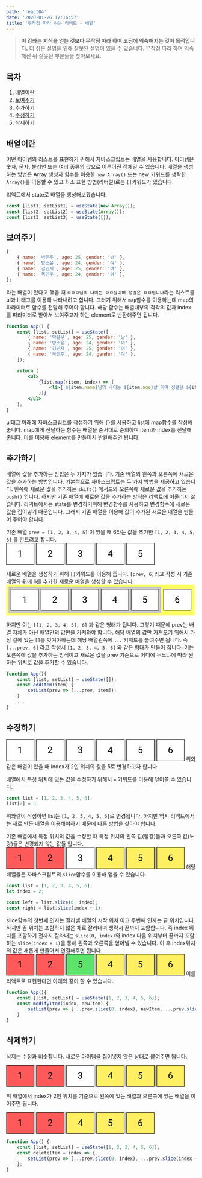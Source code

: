```yaml
---
path: 'react04'
date: '2020-01-26 17:16:57'
title: '무작정 따라 하는 리액트 - 배열'
---
```


> **이 강좌는 지식을 얻는 것보다 무작정 따라 하며 코딩에 익숙해지는 것이 목적입니다.** 더 쉬운 설명을 위해 잘못된 설명이 있을 수 있습니다. 무작정 따라 하며 익숙해진 뒤 잘못된 부분들을 찾아보세요.

## 목차

1. [배열이란](##배열이란)
2. [보여주기](##보여주기)
3. [추가하기](##추가하기)
4. [수정하기](##수정하기)
5. [삭제하기](##삭제하기)

## 배열이란

어떤 아이템의 리스트를 표현하기 위해서 자바스크립트는 배열을 사용합니다. 아이템은 숫자, 문자, 불리언 또는 여러 종류의 값으로 이루어진 객체일 수 있습니다. 배열을 생성하는 방법은 Array 생성자 함수를 이용한 `new Array()` 또는 new 키워드를 생략한 `Array()`를 이용할 수 있고 최소 표현 방법(리터럴)로는 `[]`키워드가 있습니다.

리액트에서 state로 배열을 생성해보겠습니다.

```javascript
const [list1, setList1] = useState(new Array());
const [list2, setList2] = useState(Array());
const [list3, setList3] = useState([]);
```

## 보여주기

```javascript
[
    { name: '박은우', age: 25, gender: '남' },
    { name: '방소윤', age: 24, gender: '여' },
    { name: '김민지', age: 25, gender: '여' },
    { name: '목민주', age: 24, gender: '여' },
];
```

라는 배열이 있다고 했을 때 `ㅁㅁㅁ님의 나이는 ㅁㅁ살이며 성별은 ㅁㅁ입니다`라는 리스트를 ul과 li 태그를 이용해 나타내려고 합니다. 그러기 위해서 `map`함수를 이용하는데 map의 파라미터로 함수를 전달해 주어야 합니다. 해당 함수는 배열내부의 각각의 값과 index를 파라미터로 받아서 보여주고자 하는 element로 반환해주면 됩니다.

```jsx
function App() {
    const [list, setList] = useState([
        { name: '박은우', age: 25, gender: '남' },
        { name: '방소윤', age: 24, gender: '여' },
        { name: '김민지', age: 25, gender: '여' },
        { name: '목민주', age: 24, gender: '여' },
    ]);

    return (
        <ul>
            {list.map((item, index) => (
                <li>{`${item.name}님의 나이는 ${item.age}살 이며 성별은 ${item.gender}자입니다.`}</li>
            ))}
        </ul>
    );
}
```

ul태그 아래에 자바스크립트를 작성하기 위해 `{}`를 사용하고 list에 map함수를 작성해줍니다. map에게 전달하는 함수는 배열을 순서대로 순회하며 item과 index를 전달해 줍니다. 이를 이용해 element를 만들어서 반환해주면 됩니다.

## 추가하기

배열에 값을 추가하는 방법은 두 가지가 있습니다. 기존 배열의 왼쪽과 오른쪽에 새로운 값을 추가하는 방법입니다. 기본적으로 자바스크립트는 두 가지 방법을 제공하고 있습니다. 왼쪽에 새로운 값을 추가하는 `shift()` 메서드와 오른쪽에 새로운 값을 추가하는 `push()` 입니다. 하지만 기존 배열에 새로운 값을 추가하는 방식은 리액트에 어울리지 않습니다. 리액트에서는 state를 변경하기위해 변경함수를 사용하고 변경함수에 새로운 값을 집어넣기 때문입니다. 그래서 기존 배열을 이용해 값이 추가된 새로운 배열을 만들어 주어야 합니다.

기존 배열 `prev = [1, 2, 3, 4, 5]` 이 있을 때 6라는 값을 추가한 `[1, 2, 3, 4, 5, 6]` 를 만드려고 합니다.
<svg width="394" height="57" viewBox="0 0 394 57" fill="none" xmlns="http://www.w3.org/2000/svg">
<rect width="394" height="57" fill="#C4C4C4"/>
<rect x="0.5" y="0.5" width="73" height="56" fill="white" stroke="black"/>
<path d="M38.543 36H36.3633V21.5508L31.9922 23.1562V21.1875L38.2031 18.8555H38.543V36Z" fill="black"/>
<rect x="80.5" y="0.5" width="73" height="56" fill="white" stroke="black"/>
<path d="M122.598 36H111.418V34.4414L117.324 27.8789C118.199 26.8867 118.801 26.082 119.129 25.4648C119.465 24.8398 119.633 24.1953 119.633 23.5312C119.633 22.6406 119.363 21.9102 118.824 21.3398C118.285 20.7695 117.566 20.4844 116.668 20.4844C115.59 20.4844 114.75 20.793 114.148 21.4102C113.555 22.0195 113.258 22.8711 113.258 23.9648H111.09C111.09 22.3945 111.594 21.125 112.602 20.1562C113.617 19.1875 114.973 18.7031 116.668 18.7031C118.254 18.7031 119.508 19.1211 120.43 19.957C121.352 20.7852 121.812 21.8906 121.812 23.2734C121.812 24.9531 120.742 26.9531 118.602 29.2734L114.031 34.2305H122.598V36Z" fill="black"/>
<rect x="160.5" y="0.5" width="73" height="56" fill="white" stroke="black"/>
<path d="M194.57 26.4141H196.199C197.223 26.3984 198.027 26.1289 198.613 25.6055C199.199 25.082 199.492 24.375 199.492 23.4844C199.492 21.4844 198.496 20.4844 196.504 20.4844C195.566 20.4844 194.816 20.7539 194.254 21.293C193.699 21.8242 193.422 22.5312 193.422 23.4141H191.254C191.254 22.0625 191.746 20.9414 192.73 20.0508C193.723 19.1523 194.98 18.7031 196.504 18.7031C198.113 18.7031 199.375 19.1289 200.289 19.9805C201.203 20.832 201.66 22.0156 201.66 23.5312C201.66 24.2734 201.418 24.9922 200.934 25.6875C200.457 26.3828 199.805 26.9023 198.977 27.2461C199.914 27.543 200.637 28.0352 201.145 28.7227C201.66 29.4102 201.918 30.25 201.918 31.2422C201.918 32.7734 201.418 33.9883 200.418 34.8867C199.418 35.7852 198.117 36.2344 196.516 36.2344C194.914 36.2344 193.609 35.8008 192.602 34.9336C191.602 34.0664 191.102 32.9219 191.102 31.5H193.281C193.281 32.3984 193.574 33.1172 194.16 33.6562C194.746 34.1953 195.531 34.4648 196.516 34.4648C197.562 34.4648 198.363 34.1914 198.918 33.6445C199.473 33.0977 199.75 32.3125 199.75 31.2891C199.75 30.2969 199.445 29.5352 198.836 29.0039C198.227 28.4727 197.348 28.1992 196.199 28.1836H194.57V26.4141Z" fill="black"/>
<rect x="240.5" y="0.5" width="73" height="56" fill="white" stroke="black"/>
<path d="M280.57 30.2695H282.938V32.0391H280.57V36H278.391V32.0391H270.621V30.7617L278.262 18.9375H280.57V30.2695ZM273.082 30.2695H278.391V21.9023L278.133 22.3711L273.082 30.2695Z" fill="black"/>
<rect x="320.5" y="0.5" width="73" height="56" fill="white" stroke="black"/>
<path d="M352.414 27.4453L353.281 18.9375H362.023V20.9414H355.121L354.605 25.5938C355.441 25.1016 356.391 24.8555 357.453 24.8555C359.008 24.8555 360.242 25.3711 361.156 26.4023C362.07 27.4258 362.527 28.8125 362.527 30.5625C362.527 32.3203 362.051 33.707 361.098 34.7227C360.152 35.7305 358.828 36.2344 357.125 36.2344C355.617 36.2344 354.387 35.8164 353.434 34.9805C352.48 34.1445 351.938 32.9883 351.805 31.5117H353.855C353.988 32.4883 354.336 33.2266 354.898 33.7266C355.461 34.2188 356.203 34.4648 357.125 34.4648C358.133 34.4648 358.922 34.1211 359.492 33.4336C360.07 32.7461 360.359 31.7969 360.359 30.5859C360.359 29.4453 360.047 28.5312 359.422 27.8438C358.805 27.1484 357.98 26.8008 356.949 26.8008C356.004 26.8008 355.262 27.0078 354.723 27.4219L354.148 27.8906L352.414 27.4453Z" fill="black"/>
</svg>

새로운 배열을 생성하기 위해 `[]`키워드를 이용해 줍니다. `[prev, 6]`라고 작성 시 기존 배열의 뒤에 6를 추가한 새로운 배열을 생성할 수 있습니다.
<svg width="501" height="81" viewBox="0 0 501 81" fill="none" xmlns="http://www.w3.org/2000/svg">
<rect width="501" height="81" fill="#FCFF60"/>
<rect x="6" y="5" width="406" height="69" fill="#C4C4C4"/>
<rect x="12.5" y="11.5" width="73" height="56" fill="white" stroke="black"/>
<path d="M50.543 47H48.3633V32.5508L43.9922 34.1562V32.1875L50.2031 29.8555H50.543V47Z" fill="black"/>
<rect x="92.5" y="11.5" width="73" height="56" fill="white" stroke="black"/>
<path d="M134.598 47H123.418V45.4414L129.324 38.8789C130.199 37.8867 130.801 37.082 131.129 36.4648C131.465 35.8398 131.633 35.1953 131.633 34.5312C131.633 33.6406 131.363 32.9102 130.824 32.3398C130.285 31.7695 129.566 31.4844 128.668 31.4844C127.59 31.4844 126.75 31.793 126.148 32.4102C125.555 33.0195 125.258 33.8711 125.258 34.9648H123.09C123.09 33.3945 123.594 32.125 124.602 31.1562C125.617 30.1875 126.973 29.7031 128.668 29.7031C130.254 29.7031 131.508 30.1211 132.43 30.957C133.352 31.7852 133.812 32.8906 133.812 34.2734C133.812 35.9531 132.742 37.9531 130.602 40.2734L126.031 45.2305H134.598V47Z" fill="black"/>
<rect x="172.5" y="11.5" width="73" height="56" fill="white" stroke="black"/>
<path d="M206.57 37.4141H208.199C209.223 37.3984 210.027 37.1289 210.613 36.6055C211.199 36.082 211.492 35.375 211.492 34.4844C211.492 32.4844 210.496 31.4844 208.504 31.4844C207.566 31.4844 206.816 31.7539 206.254 32.293C205.699 32.8242 205.422 33.5312 205.422 34.4141H203.254C203.254 33.0625 203.746 31.9414 204.73 31.0508C205.723 30.1523 206.98 29.7031 208.504 29.7031C210.113 29.7031 211.375 30.1289 212.289 30.9805C213.203 31.832 213.66 33.0156 213.66 34.5312C213.66 35.2734 213.418 35.9922 212.934 36.6875C212.457 37.3828 211.805 37.9023 210.977 38.2461C211.914 38.543 212.637 39.0352 213.145 39.7227C213.66 40.4102 213.918 41.25 213.918 42.2422C213.918 43.7734 213.418 44.9883 212.418 45.8867C211.418 46.7852 210.117 47.2344 208.516 47.2344C206.914 47.2344 205.609 46.8008 204.602 45.9336C203.602 45.0664 203.102 43.9219 203.102 42.5H205.281C205.281 43.3984 205.574 44.1172 206.16 44.6562C206.746 45.1953 207.531 45.4648 208.516 45.4648C209.562 45.4648 210.363 45.1914 210.918 44.6445C211.473 44.0977 211.75 43.3125 211.75 42.2891C211.75 41.2969 211.445 40.5352 210.836 40.0039C210.227 39.4727 209.348 39.1992 208.199 39.1836H206.57V37.4141Z" fill="black"/>
<rect x="252.5" y="11.5" width="73" height="56" fill="white" stroke="black"/>
<path d="M292.57 41.2695H294.938V43.0391H292.57V47H290.391V43.0391H282.621V41.7617L290.262 29.9375H292.57V41.2695ZM285.082 41.2695H290.391V32.9023L290.133 33.3711L285.082 41.2695Z" fill="black"/>
<rect x="332.5" y="11.5" width="73" height="56" fill="white" stroke="black"/>
<path d="M364.414 38.4453L365.281 29.9375H374.023V31.9414H367.121L366.605 36.5938C367.441 36.1016 368.391 35.8555 369.453 35.8555C371.008 35.8555 372.242 36.3711 373.156 37.4023C374.07 38.4258 374.527 39.8125 374.527 41.5625C374.527 43.3203 374.051 44.707 373.098 45.7227C372.152 46.7305 370.828 47.2344 369.125 47.2344C367.617 47.2344 366.387 46.8164 365.434 45.9805C364.48 45.1445 363.938 43.9883 363.805 42.5117H365.855C365.988 43.4883 366.336 44.2266 366.898 44.7266C367.461 45.2188 368.203 45.4648 369.125 45.4648C370.133 45.4648 370.922 45.1211 371.492 44.4336C372.07 43.7461 372.359 42.7969 372.359 41.5859C372.359 40.4453 372.047 39.5312 371.422 38.8438C370.805 38.1484 369.98 37.8008 368.949 37.8008C368.004 37.8008 367.262 38.0078 366.723 38.4219L366.148 38.8906L364.414 38.4453Z" fill="black"/>
<rect x="418.5" y="11.5" width="73" height="56" fill="white" stroke="black"/>
<path d="M457.926 29.9258V31.7656H457.527C455.84 31.7969 454.496 32.2969 453.496 33.2656C452.496 34.2344 451.918 35.5977 451.762 37.3555C452.66 36.3242 453.887 35.8086 455.441 35.8086C456.926 35.8086 458.109 36.332 458.992 37.3789C459.883 38.4258 460.328 39.7773 460.328 41.4336C460.328 43.1914 459.848 44.5977 458.887 45.6523C457.934 46.707 456.652 47.2344 455.043 47.2344C453.41 47.2344 452.086 46.6094 451.07 45.3594C450.055 44.1016 449.547 42.4844 449.547 40.5078V39.6758C449.547 36.5352 450.215 34.1367 451.551 32.4805C452.895 30.8164 454.891 29.9648 457.539 29.9258H457.926ZM455.078 37.6133C454.336 37.6133 453.652 37.8359 453.027 38.2812C452.402 38.7266 451.969 39.2852 451.727 39.957V40.7539C451.727 42.1602 452.043 43.293 452.676 44.1523C453.309 45.0117 454.098 45.4414 455.043 45.4414C456.02 45.4414 456.785 45.082 457.34 44.3633C457.902 43.6445 458.184 42.7031 458.184 41.5391C458.184 40.3672 457.898 39.4219 457.328 38.7031C456.766 37.9766 456.016 37.6133 455.078 37.6133Z" fill="black"/>
</svg>

하지만 이는 `[[1, 2, 3, 4, 5], 6]` 과 같은 형태가 됩니다. 그렇기 때문에 prev는 배열 자체가 아닌 배열안의 값만을 가져와야 합니다. 해당 배열의 값만 가져오기 위해서 가장 겉에 있는 `[]`를 벗겨야하는데 해당 배열왼쪽에 `...` 키워드를 붙여주면 됩니다. 즉 `[...prev, 6]` 라고 작성시 `[1, 2, 3, 4, 5, 6]` 와 같은 형태가 만들어 집니다. 이는 오른쪽에 값을 추가하는 방식이고 새로운 값을 prev 기준으로 어디에 두느냐에 따라 원하는 위치로 값을 추가할 수 있습니다.

```javascript
function App(){
    const [list, setList] = useState([]);
    const addItem(item) {
        setList(prev => [...prev, item]);
    }
    ...
}
```

## 수정하기

<svg width="474" height="57" viewBox="0 0 474 57" fill="none" xmlns="http://www.w3.org/2000/svg">
<rect width="474" height="57" fill="#C4C4C4"/>
<rect x="0.5" y="0.5" width="73" height="56" fill="white" stroke="black"/>
<path d="M38.543 36H36.3633V21.5508L31.9922 23.1562V21.1875L38.2031 18.8555H38.543V36Z" fill="black"/>
<rect x="80.5" y="0.5" width="73" height="56" fill="white" stroke="black"/>
<path d="M122.598 36H111.418V34.4414L117.324 27.8789C118.199 26.8867 118.801 26.082 119.129 25.4648C119.465 24.8398 119.633 24.1953 119.633 23.5312C119.633 22.6406 119.363 21.9102 118.824 21.3398C118.285 20.7695 117.566 20.4844 116.668 20.4844C115.59 20.4844 114.75 20.793 114.148 21.4102C113.555 22.0195 113.258 22.8711 113.258 23.9648H111.09C111.09 22.3945 111.594 21.125 112.602 20.1562C113.617 19.1875 114.973 18.7031 116.668 18.7031C118.254 18.7031 119.508 19.1211 120.43 19.957C121.352 20.7852 121.812 21.8906 121.812 23.2734C121.812 24.9531 120.742 26.9531 118.602 29.2734L114.031 34.2305H122.598V36Z" fill="black"/>
<rect x="160.5" y="0.5" width="73" height="56" fill="white" stroke="black"/>
<path d="M194.57 26.4141H196.199C197.223 26.3984 198.027 26.1289 198.613 25.6055C199.199 25.082 199.492 24.375 199.492 23.4844C199.492 21.4844 198.496 20.4844 196.504 20.4844C195.566 20.4844 194.816 20.7539 194.254 21.293C193.699 21.8242 193.422 22.5312 193.422 23.4141H191.254C191.254 22.0625 191.746 20.9414 192.73 20.0508C193.723 19.1523 194.98 18.7031 196.504 18.7031C198.113 18.7031 199.375 19.1289 200.289 19.9805C201.203 20.832 201.66 22.0156 201.66 23.5312C201.66 24.2734 201.418 24.9922 200.934 25.6875C200.457 26.3828 199.805 26.9023 198.977 27.2461C199.914 27.543 200.637 28.0352 201.145 28.7227C201.66 29.4102 201.918 30.25 201.918 31.2422C201.918 32.7734 201.418 33.9883 200.418 34.8867C199.418 35.7852 198.117 36.2344 196.516 36.2344C194.914 36.2344 193.609 35.8008 192.602 34.9336C191.602 34.0664 191.102 32.9219 191.102 31.5H193.281C193.281 32.3984 193.574 33.1172 194.16 33.6562C194.746 34.1953 195.531 34.4648 196.516 34.4648C197.562 34.4648 198.363 34.1914 198.918 33.6445C199.473 33.0977 199.75 32.3125 199.75 31.2891C199.75 30.2969 199.445 29.5352 198.836 29.0039C198.227 28.4727 197.348 28.1992 196.199 28.1836H194.57V26.4141Z" fill="black"/>
<rect x="240.5" y="0.5" width="73" height="56" fill="white" stroke="black"/>
<path d="M280.57 30.2695H282.938V32.0391H280.57V36H278.391V32.0391H270.621V30.7617L278.262 18.9375H280.57V30.2695ZM273.082 30.2695H278.391V21.9023L278.133 22.3711L273.082 30.2695Z" fill="black"/>
<rect x="320.5" y="0.5" width="73" height="56" fill="white" stroke="black"/>
<path d="M352.414 27.4453L353.281 18.9375H362.023V20.9414H355.121L354.605 25.5938C355.441 25.1016 356.391 24.8555 357.453 24.8555C359.008 24.8555 360.242 25.3711 361.156 26.4023C362.07 27.4258 362.527 28.8125 362.527 30.5625C362.527 32.3203 362.051 33.707 361.098 34.7227C360.152 35.7305 358.828 36.2344 357.125 36.2344C355.617 36.2344 354.387 35.8164 353.434 34.9805C352.48 34.1445 351.938 32.9883 351.805 31.5117H353.855C353.988 32.4883 354.336 33.2266 354.898 33.7266C355.461 34.2188 356.203 34.4648 357.125 34.4648C358.133 34.4648 358.922 34.1211 359.492 33.4336C360.07 32.7461 360.359 31.7969 360.359 30.5859C360.359 29.4453 360.047 28.5312 359.422 27.8438C358.805 27.1484 357.98 26.8008 356.949 26.8008C356.004 26.8008 355.262 27.0078 354.723 27.4219L354.148 27.8906L352.414 27.4453Z" fill="black"/>
<rect x="400.5" y="0.5" width="73" height="56" fill="white" stroke="black"/>
<path d="M439.926 18.9258V20.7656H439.527C437.84 20.7969 436.496 21.2969 435.496 22.2656C434.496 23.2344 433.918 24.5977 433.762 26.3555C434.66 25.3242 435.887 24.8086 437.441 24.8086C438.926 24.8086 440.109 25.332 440.992 26.3789C441.883 27.4258 442.328 28.7773 442.328 30.4336C442.328 32.1914 441.848 33.5977 440.887 34.6523C439.934 35.707 438.652 36.2344 437.043 36.2344C435.41 36.2344 434.086 35.6094 433.07 34.3594C432.055 33.1016 431.547 31.4844 431.547 29.5078V28.6758C431.547 25.5352 432.215 23.1367 433.551 21.4805C434.895 19.8164 436.891 18.9648 439.539 18.9258H439.926ZM437.078 26.6133C436.336 26.6133 435.652 26.8359 435.027 27.2812C434.402 27.7266 433.969 28.2852 433.727 28.957V29.7539C433.727 31.1602 434.043 32.293 434.676 33.1523C435.309 34.0117 436.098 34.4414 437.043 34.4414C438.02 34.4414 438.785 34.082 439.34 33.3633C439.902 32.6445 440.184 31.7031 440.184 30.5391C440.184 29.3672 439.898 28.4219 439.328 27.7031C438.766 26.9766 438.016 26.6133 437.078 26.6133Z" fill="black"/>
</svg>
위와 같은 배열이 있을 때 index가 2인 위치의 값을 5로 변경하고자 합니다.

배열에서 특정 위치에 있는 값을 수정하기 위해서 `=` 키워드를 이용해 덮어쓸 수 있습니다.

```javascript
const list = [1, 2, 3, 4, 5, 6];
list[2] = 5;
```

위와같이 작성하면 list는 `[1, 2, 5, 4, 5, 6]`로 변경됩니다. 하지만 역시 리액트에서는 새로 만든 배열을 이용해야하기 때문에 다른 방법을 찾아야 합니다.

기존 배열에서 특정 위치의 값을 수정할 때 특정 위치의 왼쪽 값(빨강)들과 오른쪽 값(노랑)들은 변경되지 않는 값들 입니다.
<svg width="474" height="57" viewBox="0 0 474 57" fill="none" xmlns="http://www.w3.org/2000/svg">
<rect width="474" height="57" fill="#C4C4C4"/>
<rect x="0.5" y="0.5" width="73" height="56" fill="#FF5959" stroke="black"/>
<path d="M38.543 36H36.3633V21.5508L31.9922 23.1562V21.1875L38.2031 18.8555H38.543V36Z" fill="black"/>
<rect x="80.5" y="0.5" width="73" height="56" fill="#FF5959" stroke="black"/>
<path d="M122.598 36H111.418V34.4414L117.324 27.8789C118.199 26.8867 118.801 26.082 119.129 25.4648C119.465 24.8398 119.633 24.1953 119.633 23.5312C119.633 22.6406 119.363 21.9102 118.824 21.3398C118.285 20.7695 117.566 20.4844 116.668 20.4844C115.59 20.4844 114.75 20.793 114.148 21.4102C113.555 22.0195 113.258 22.8711 113.258 23.9648H111.09C111.09 22.3945 111.594 21.125 112.602 20.1562C113.617 19.1875 114.973 18.7031 116.668 18.7031C118.254 18.7031 119.508 19.1211 120.43 19.957C121.352 20.7852 121.812 21.8906 121.812 23.2734C121.812 24.9531 120.742 26.9531 118.602 29.2734L114.031 34.2305H122.598V36Z" fill="black"/>
<rect x="160.5" y="0.5" width="73" height="56" fill="white" stroke="black"/>
<path d="M194.57 26.4141H196.199C197.223 26.3984 198.027 26.1289 198.613 25.6055C199.199 25.082 199.492 24.375 199.492 23.4844C199.492 21.4844 198.496 20.4844 196.504 20.4844C195.566 20.4844 194.816 20.7539 194.254 21.293C193.699 21.8242 193.422 22.5312 193.422 23.4141H191.254C191.254 22.0625 191.746 20.9414 192.73 20.0508C193.723 19.1523 194.98 18.7031 196.504 18.7031C198.113 18.7031 199.375 19.1289 200.289 19.9805C201.203 20.832 201.66 22.0156 201.66 23.5312C201.66 24.2734 201.418 24.9922 200.934 25.6875C200.457 26.3828 199.805 26.9023 198.977 27.2461C199.914 27.543 200.637 28.0352 201.145 28.7227C201.66 29.4102 201.918 30.25 201.918 31.2422C201.918 32.7734 201.418 33.9883 200.418 34.8867C199.418 35.7852 198.117 36.2344 196.516 36.2344C194.914 36.2344 193.609 35.8008 192.602 34.9336C191.602 34.0664 191.102 32.9219 191.102 31.5H193.281C193.281 32.3984 193.574 33.1172 194.16 33.6562C194.746 34.1953 195.531 34.4648 196.516 34.4648C197.562 34.4648 198.363 34.1914 198.918 33.6445C199.473 33.0977 199.75 32.3125 199.75 31.2891C199.75 30.2969 199.445 29.5352 198.836 29.0039C198.227 28.4727 197.348 28.1992 196.199 28.1836H194.57V26.4141Z" fill="black"/>
<rect x="240.5" y="0.5" width="73" height="56" fill="#FFEF62" stroke="black"/>
<path d="M280.57 30.2695H282.938V32.0391H280.57V36H278.391V32.0391H270.621V30.7617L278.262 18.9375H280.57V30.2695ZM273.082 30.2695H278.391V21.9023L278.133 22.3711L273.082 30.2695Z" fill="black"/>
<rect x="320.5" y="0.5" width="73" height="56" fill="#FFEF62" stroke="black"/>
<path d="M352.414 27.4453L353.281 18.9375H362.023V20.9414H355.121L354.605 25.5938C355.441 25.1016 356.391 24.8555 357.453 24.8555C359.008 24.8555 360.242 25.3711 361.156 26.4023C362.07 27.4258 362.527 28.8125 362.527 30.5625C362.527 32.3203 362.051 33.707 361.098 34.7227C360.152 35.7305 358.828 36.2344 357.125 36.2344C355.617 36.2344 354.387 35.8164 353.434 34.9805C352.48 34.1445 351.938 32.9883 351.805 31.5117H353.855C353.988 32.4883 354.336 33.2266 354.898 33.7266C355.461 34.2188 356.203 34.4648 357.125 34.4648C358.133 34.4648 358.922 34.1211 359.492 33.4336C360.07 32.7461 360.359 31.7969 360.359 30.5859C360.359 29.4453 360.047 28.5312 359.422 27.8438C358.805 27.1484 357.98 26.8008 356.949 26.8008C356.004 26.8008 355.262 27.0078 354.723 27.4219L354.148 27.8906L352.414 27.4453Z" fill="black"/>
<rect x="400.5" y="0.5" width="73" height="56" fill="#FFEF62" stroke="black"/>
<path d="M439.926 18.9258V20.7656H439.527C437.84 20.7969 436.496 21.2969 435.496 22.2656C434.496 23.2344 433.918 24.5977 433.762 26.3555C434.66 25.3242 435.887 24.8086 437.441 24.8086C438.926 24.8086 440.109 25.332 440.992 26.3789C441.883 27.4258 442.328 28.7773 442.328 30.4336C442.328 32.1914 441.848 33.5977 440.887 34.6523C439.934 35.707 438.652 36.2344 437.043 36.2344C435.41 36.2344 434.086 35.6094 433.07 34.3594C432.055 33.1016 431.547 31.4844 431.547 29.5078V28.6758C431.547 25.5352 432.215 23.1367 433.551 21.4805C434.895 19.8164 436.891 18.9648 439.539 18.9258H439.926ZM437.078 26.6133C436.336 26.6133 435.652 26.8359 435.027 27.2812C434.402 27.7266 433.969 28.2852 433.727 28.957V29.7539C433.727 31.1602 434.043 32.293 434.676 33.1523C435.309 34.0117 436.098 34.4414 437.043 34.4414C438.02 34.4414 438.785 34.082 439.34 33.3633C439.902 32.6445 440.184 31.7031 440.184 30.5391C440.184 29.3672 439.898 28.4219 439.328 27.7031C438.766 26.9766 438.016 26.6133 437.078 26.6133Z" fill="black"/>
</svg>
해당 배열들은 자바스크립트의 `slice`함수를 이용해 얻을 수 있습니다.

```javascript
const list = [1, 2, 3, 4, 5, 6];
let index = 2;

const left = list.slice(0, index);
const right = list.slice(index + 1);
```

slice함수의 첫번째 인자는 잘라낼 배열의 시작 위치 이고 두번째 인자는 끝 위치입니다. 하지만 끝 위치는 포함하지 않은 채로 잘라내며 생략시 끝까지 포함합니다. 즉 index 위치를 포함하기 전까지 잘라내는 `slice(0, index)`와 index 다음 위치부터 끝까지 포함하는 `slice(index + 1)`을 통해 왼쪽과 오른쪽을 얻어낼 수 있습니다. 이 후 index위치의 값은 새롭게 만들어서 연결해주면 됩니다.
<svg width="474" height="57" viewBox="0 0 474 57" fill="none" xmlns="http://www.w3.org/2000/svg">
<rect width="474" height="57" fill="#C4C4C4"/>
<rect x="0.5" y="0.5" width="73" height="56" fill="#FF5959" stroke="black"/>
<path d="M38.543 36H36.3633V21.5508L31.9922 23.1562V21.1875L38.2031 18.8555H38.543V36Z" fill="black"/>
<rect x="80.5" y="0.5" width="73" height="56" fill="#FF5959" stroke="black"/>
<path d="M122.598 36H111.418V34.4414L117.324 27.8789C118.199 26.8867 118.801 26.082 119.129 25.4648C119.465 24.8398 119.633 24.1953 119.633 23.5312C119.633 22.6406 119.363 21.9102 118.824 21.3398C118.285 20.7695 117.566 20.4844 116.668 20.4844C115.59 20.4844 114.75 20.793 114.148 21.4102C113.555 22.0195 113.258 22.8711 113.258 23.9648H111.09C111.09 22.3945 111.594 21.125 112.602 20.1562C113.617 19.1875 114.973 18.7031 116.668 18.7031C118.254 18.7031 119.508 19.1211 120.43 19.957C121.352 20.7852 121.812 21.8906 121.812 23.2734C121.812 24.9531 120.742 26.9531 118.602 29.2734L114.031 34.2305H122.598V36Z" fill="black"/>
<rect x="160.5" y="0.5" width="73" height="56" fill="#5CE369" stroke="black"/>
<path d="M192.414 27.4453L193.281 18.9375H202.023V20.9414H195.121L194.605 25.5938C195.441 25.1016 196.391 24.8555 197.453 24.8555C199.008 24.8555 200.242 25.3711 201.156 26.4023C202.07 27.4258 202.527 28.8125 202.527 30.5625C202.527 32.3203 202.051 33.707 201.098 34.7227C200.152 35.7305 198.828 36.2344 197.125 36.2344C195.617 36.2344 194.387 35.8164 193.434 34.9805C192.48 34.1445 191.938 32.9883 191.805 31.5117H193.855C193.988 32.4883 194.336 33.2266 194.898 33.7266C195.461 34.2188 196.203 34.4648 197.125 34.4648C198.133 34.4648 198.922 34.1211 199.492 33.4336C200.07 32.7461 200.359 31.7969 200.359 30.5859C200.359 29.4453 200.047 28.5312 199.422 27.8438C198.805 27.1484 197.98 26.8008 196.949 26.8008C196.004 26.8008 195.262 27.0078 194.723 27.4219L194.148 27.8906L192.414 27.4453Z" fill="black"/>
<rect x="240.5" y="0.5" width="73" height="56" fill="#FFEF62" stroke="black"/>
<path d="M280.57 30.2695H282.938V32.0391H280.57V36H278.391V32.0391H270.621V30.7617L278.262 18.9375H280.57V30.2695ZM273.082 30.2695H278.391V21.9023L278.133 22.3711L273.082 30.2695Z" fill="black"/>
<rect x="320.5" y="0.5" width="73" height="56" fill="#FFEF62" stroke="black"/>
<path d="M352.414 27.4453L353.281 18.9375H362.023V20.9414H355.121L354.605 25.5938C355.441 25.1016 356.391 24.8555 357.453 24.8555C359.008 24.8555 360.242 25.3711 361.156 26.4023C362.07 27.4258 362.527 28.8125 362.527 30.5625C362.527 32.3203 362.051 33.707 361.098 34.7227C360.152 35.7305 358.828 36.2344 357.125 36.2344C355.617 36.2344 354.387 35.8164 353.434 34.9805C352.48 34.1445 351.938 32.9883 351.805 31.5117H353.855C353.988 32.4883 354.336 33.2266 354.898 33.7266C355.461 34.2188 356.203 34.4648 357.125 34.4648C358.133 34.4648 358.922 34.1211 359.492 33.4336C360.07 32.7461 360.359 31.7969 360.359 30.5859C360.359 29.4453 360.047 28.5312 359.422 27.8438C358.805 27.1484 357.98 26.8008 356.949 26.8008C356.004 26.8008 355.262 27.0078 354.723 27.4219L354.148 27.8906L352.414 27.4453Z" fill="black"/>
<rect x="400.5" y="0.5" width="73" height="56" fill="#FFEF62" stroke="black"/>
<path d="M439.926 18.9258V20.7656H439.527C437.84 20.7969 436.496 21.2969 435.496 22.2656C434.496 23.2344 433.918 24.5977 433.762 26.3555C434.66 25.3242 435.887 24.8086 437.441 24.8086C438.926 24.8086 440.109 25.332 440.992 26.3789C441.883 27.4258 442.328 28.7773 442.328 30.4336C442.328 32.1914 441.848 33.5977 440.887 34.6523C439.934 35.707 438.652 36.2344 437.043 36.2344C435.41 36.2344 434.086 35.6094 433.07 34.3594C432.055 33.1016 431.547 31.4844 431.547 29.5078V28.6758C431.547 25.5352 432.215 23.1367 433.551 21.4805C434.895 19.8164 436.891 18.9648 439.539 18.9258H439.926ZM437.078 26.6133C436.336 26.6133 435.652 26.8359 435.027 27.2812C434.402 27.7266 433.969 28.2852 433.727 28.957V29.7539C433.727 31.1602 434.043 32.293 434.676 33.1523C435.309 34.0117 436.098 34.4414 437.043 34.4414C438.02 34.4414 438.785 34.082 439.34 33.3633C439.902 32.6445 440.184 31.7031 440.184 30.5391C440.184 29.3672 439.898 28.4219 439.328 27.7031C438.766 26.9766 438.016 26.6133 437.078 26.6133Z" fill="black"/>
</svg>
이를 리액트로 표현한다면 아래와 같이 할 수 있습니다.

```javascript
function App(){
    const [list, setList] = useState([1, 2, 3, 4, 5, 6]);
    const modifyItem(index, newItem) {
        setList(prev => [...prev.slice(0, index), newItem, ...prev.slice(index + 1)]);
    }
}
```

## 삭제하기

삭제는 수정과 비슷합니다. 새로운 아이템을 집어넣지 않은 상태로 붙여주면 됩니다.

<svg width="474" height="57" viewBox="0 0 474 57" fill="none" xmlns="http://www.w3.org/2000/svg">
<rect width="474" height="57" fill="#C4C4C4"/>
<rect x="0.5" y="0.5" width="73" height="56" fill="#FF5959" stroke="black"/>
<path d="M38.543 36H36.3633V21.5508L31.9922 23.1562V21.1875L38.2031 18.8555H38.543V36Z" fill="black"/>
<rect x="80.5" y="0.5" width="73" height="56" fill="#FF5959" stroke="black"/>
<path d="M122.598 36H111.418V34.4414L117.324 27.8789C118.199 26.8867 118.801 26.082 119.129 25.4648C119.465 24.8398 119.633 24.1953 119.633 23.5312C119.633 22.6406 119.363 21.9102 118.824 21.3398C118.285 20.7695 117.566 20.4844 116.668 20.4844C115.59 20.4844 114.75 20.793 114.148 21.4102C113.555 22.0195 113.258 22.8711 113.258 23.9648H111.09C111.09 22.3945 111.594 21.125 112.602 20.1562C113.617 19.1875 114.973 18.7031 116.668 18.7031C118.254 18.7031 119.508 19.1211 120.43 19.957C121.352 20.7852 121.812 21.8906 121.812 23.2734C121.812 24.9531 120.742 26.9531 118.602 29.2734L114.031 34.2305H122.598V36Z" fill="black"/>
<rect x="160.5" y="0.5" width="73" height="56" fill="white" stroke="black"/>
<path d="M194.57 26.4141H196.199C197.223 26.3984 198.027 26.1289 198.613 25.6055C199.199 25.082 199.492 24.375 199.492 23.4844C199.492 21.4844 198.496 20.4844 196.504 20.4844C195.566 20.4844 194.816 20.7539 194.254 21.293C193.699 21.8242 193.422 22.5312 193.422 23.4141H191.254C191.254 22.0625 191.746 20.9414 192.73 20.0508C193.723 19.1523 194.98 18.7031 196.504 18.7031C198.113 18.7031 199.375 19.1289 200.289 19.9805C201.203 20.832 201.66 22.0156 201.66 23.5312C201.66 24.2734 201.418 24.9922 200.934 25.6875C200.457 26.3828 199.805 26.9023 198.977 27.2461C199.914 27.543 200.637 28.0352 201.145 28.7227C201.66 29.4102 201.918 30.25 201.918 31.2422C201.918 32.7734 201.418 33.9883 200.418 34.8867C199.418 35.7852 198.117 36.2344 196.516 36.2344C194.914 36.2344 193.609 35.8008 192.602 34.9336C191.602 34.0664 191.102 32.9219 191.102 31.5H193.281C193.281 32.3984 193.574 33.1172 194.16 33.6562C194.746 34.1953 195.531 34.4648 196.516 34.4648C197.562 34.4648 198.363 34.1914 198.918 33.6445C199.473 33.0977 199.75 32.3125 199.75 31.2891C199.75 30.2969 199.445 29.5352 198.836 29.0039C198.227 28.4727 197.348 28.1992 196.199 28.1836H194.57V26.4141Z" fill="black"/>
<rect x="240.5" y="0.5" width="73" height="56" fill="#FFEF62" stroke="black"/>
<path d="M280.57 30.2695H282.938V32.0391H280.57V36H278.391V32.0391H270.621V30.7617L278.262 18.9375H280.57V30.2695ZM273.082 30.2695H278.391V21.9023L278.133 22.3711L273.082 30.2695Z" fill="black"/>
<rect x="320.5" y="0.5" width="73" height="56" fill="#FFEF62" stroke="black"/>
<path d="M352.414 27.4453L353.281 18.9375H362.023V20.9414H355.121L354.605 25.5938C355.441 25.1016 356.391 24.8555 357.453 24.8555C359.008 24.8555 360.242 25.3711 361.156 26.4023C362.07 27.4258 362.527 28.8125 362.527 30.5625C362.527 32.3203 362.051 33.707 361.098 34.7227C360.152 35.7305 358.828 36.2344 357.125 36.2344C355.617 36.2344 354.387 35.8164 353.434 34.9805C352.48 34.1445 351.938 32.9883 351.805 31.5117H353.855C353.988 32.4883 354.336 33.2266 354.898 33.7266C355.461 34.2188 356.203 34.4648 357.125 34.4648C358.133 34.4648 358.922 34.1211 359.492 33.4336C360.07 32.7461 360.359 31.7969 360.359 30.5859C360.359 29.4453 360.047 28.5312 359.422 27.8438C358.805 27.1484 357.98 26.8008 356.949 26.8008C356.004 26.8008 355.262 27.0078 354.723 27.4219L354.148 27.8906L352.414 27.4453Z" fill="black"/>
<rect x="400.5" y="0.5" width="73" height="56" fill="#FFEF62" stroke="black"/>
<path d="M439.926 18.9258V20.7656H439.527C437.84 20.7969 436.496 21.2969 435.496 22.2656C434.496 23.2344 433.918 24.5977 433.762 26.3555C434.66 25.3242 435.887 24.8086 437.441 24.8086C438.926 24.8086 440.109 25.332 440.992 26.3789C441.883 27.4258 442.328 28.7773 442.328 30.4336C442.328 32.1914 441.848 33.5977 440.887 34.6523C439.934 35.707 438.652 36.2344 437.043 36.2344C435.41 36.2344 434.086 35.6094 433.07 34.3594C432.055 33.1016 431.547 31.4844 431.547 29.5078V28.6758C431.547 25.5352 432.215 23.1367 433.551 21.4805C434.895 19.8164 436.891 18.9648 439.539 18.9258H439.926ZM437.078 26.6133C436.336 26.6133 435.652 26.8359 435.027 27.2812C434.402 27.7266 433.969 28.2852 433.727 28.957V29.7539C433.727 31.1602 434.043 32.293 434.676 33.1523C435.309 34.0117 436.098 34.4414 437.043 34.4414C438.02 34.4414 438.785 34.082 439.34 33.3633C439.902 32.6445 440.184 31.7031 440.184 30.5391C440.184 29.3672 439.898 28.4219 439.328 27.7031C438.766 26.9766 438.016 26.6133 437.078 26.6133Z" fill="black"/>
</svg>

위 배열에서 index가 2인 위치를 기준으로 왼쪽에 있는 배열과 오른쪽에 있는 배열을 이어주면 됩니다.

<svg width="394" height="57" viewBox="0 0 394 57" fill="none" xmlns="http://www.w3.org/2000/svg">
<rect width="394" height="57" fill="#C4C4C4"/>
<rect x="0.5" y="0.5" width="73" height="56" fill="#FF5959" stroke="black"/>
<path d="M38.543 36H36.3633V21.5508L31.9922 23.1562V21.1875L38.2031 18.8555H38.543V36Z" fill="black"/>
<rect x="80.5" y="0.5" width="73" height="56" fill="#FF5959" stroke="black"/>
<path d="M122.598 36H111.418V34.4414L117.324 27.8789C118.199 26.8867 118.801 26.082 119.129 25.4648C119.465 24.8398 119.633 24.1953 119.633 23.5312C119.633 22.6406 119.363 21.9102 118.824 21.3398C118.285 20.7695 117.566 20.4844 116.668 20.4844C115.59 20.4844 114.75 20.793 114.148 21.4102C113.555 22.0195 113.258 22.8711 113.258 23.9648H111.09C111.09 22.3945 111.594 21.125 112.602 20.1562C113.617 19.1875 114.973 18.7031 116.668 18.7031C118.254 18.7031 119.508 19.1211 120.43 19.957C121.352 20.7852 121.812 21.8906 121.812 23.2734C121.812 24.9531 120.742 26.9531 118.602 29.2734L114.031 34.2305H122.598V36Z" fill="black"/>
<rect x="160.5" y="0.5" width="73" height="56" fill="#FFEF62" stroke="black"/>
<path d="M200.57 30.2695H202.938V32.0391H200.57V36H198.391V32.0391H190.621V30.7617L198.262 18.9375H200.57V30.2695ZM193.082 30.2695H198.391V21.9023L198.133 22.3711L193.082 30.2695Z" fill="black"/>
<rect x="240.5" y="0.5" width="73" height="56" fill="#FFEF62" stroke="black"/>
<path d="M272.414 27.4453L273.281 18.9375H282.023V20.9414H275.121L274.605 25.5938C275.441 25.1016 276.391 24.8555 277.453 24.8555C279.008 24.8555 280.242 25.3711 281.156 26.4023C282.07 27.4258 282.527 28.8125 282.527 30.5625C282.527 32.3203 282.051 33.707 281.098 34.7227C280.152 35.7305 278.828 36.2344 277.125 36.2344C275.617 36.2344 274.387 35.8164 273.434 34.9805C272.48 34.1445 271.938 32.9883 271.805 31.5117H273.855C273.988 32.4883 274.336 33.2266 274.898 33.7266C275.461 34.2188 276.203 34.4648 277.125 34.4648C278.133 34.4648 278.922 34.1211 279.492 33.4336C280.07 32.7461 280.359 31.7969 280.359 30.5859C280.359 29.4453 280.047 28.5312 279.422 27.8438C278.805 27.1484 277.98 26.8008 276.949 26.8008C276.004 26.8008 275.262 27.0078 274.723 27.4219L274.148 27.8906L272.414 27.4453Z" fill="black"/>
<rect x="320.5" y="0.5" width="73" height="56" fill="#FFEF62" stroke="black"/>
<path d="M359.926 18.9258V20.7656H359.527C357.84 20.7969 356.496 21.2969 355.496 22.2656C354.496 23.2344 353.918 24.5977 353.762 26.3555C354.66 25.3242 355.887 24.8086 357.441 24.8086C358.926 24.8086 360.109 25.332 360.992 26.3789C361.883 27.4258 362.328 28.7773 362.328 30.4336C362.328 32.1914 361.848 33.5977 360.887 34.6523C359.934 35.707 358.652 36.2344 357.043 36.2344C355.41 36.2344 354.086 35.6094 353.07 34.3594C352.055 33.1016 351.547 31.4844 351.547 29.5078V28.6758C351.547 25.5352 352.215 23.1367 353.551 21.4805C354.895 19.8164 356.891 18.9648 359.539 18.9258H359.926ZM357.078 26.6133C356.336 26.6133 355.652 26.8359 355.027 27.2812C354.402 27.7266 353.969 28.2852 353.727 28.957V29.7539C353.727 31.1602 354.043 32.293 354.676 33.1523C355.309 34.0117 356.098 34.4414 357.043 34.4414C358.02 34.4414 358.785 34.082 359.34 33.3633C359.902 32.6445 360.184 31.7031 360.184 30.5391C360.184 29.3672 359.898 28.4219 359.328 27.7031C358.766 26.9766 358.016 26.6133 357.078 26.6133Z" fill="black"/>
</svg>

```javascript
function App() {
    const [list, setList] = useState([1, 2, 3, 4, 5, 6]);
    const deleteItem = index => {
        setList(prev => [...prev.slice(0, index), ...prev.slice(index + 1)]);
    };
}
```
